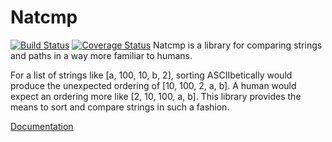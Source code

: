 # Natcmp
[![Build Status](https://travis-ci.org/Herringway/natcmp.svg?branch=master)](https://travis-ci.org/Herringway/natcmp)
[![Coverage Status](https://coveralls.io/repos/Herringway/natcmp/badge.svg?branch=master&service=github)](https://coveralls.io/github/Herringway/natcmp?branch=master)
Natcmp is a library for comparing strings and paths in a way more familiar to humans.

For a list of strings like [a, 100, 10, b, 2], sorting ASCIIbetically would
produce the unexpected ordering of [10, 100, 2, a, b]. A human would expect an
ordering more like [2, 10, 100, a, b]. This library provides the means to sort
and compare strings in such a fashion.

[Documentation](http://herringway.github.io/natcmp/)